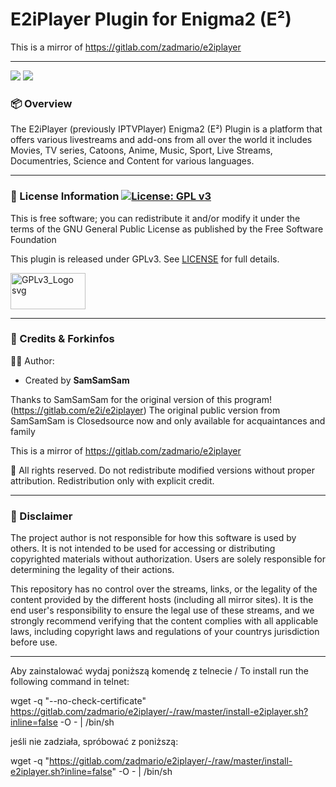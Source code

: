 # E2iPlayer Plugin for Enigma2 (E²)

This is a mirror of https://gitlab.com/zadmario/e2iplayer 

---

<img src="https://github.com/oe-mirrors/e2iplayer/blob/python3/e2ilogo2.png"> <img src="https://github.com/oe-mirrors/e2iplayer/blob/python3/e2ilogo.png">


### 📦 Overview

The E2iPlayer (previously IPTVPlayer) Enigma2 (E²) Plugin is a platform that offers various livestreams and add-ons from all over the world it
includes Movies, TV series, Catoons, Anime, Music, Sport, Live Streams, Documentries, Science and Content for various languages.

---

### 📜 License Information [![License: GPL v3](https://img.shields.io/badge/License-GPLv3-blue.svg)](https://www.gnu.org/licenses/gpl-3.0)

This is free software; you can redistribute it and/or modify it under the terms of the GNU General Public License as published by the Free Software Foundation

This plugin is released under GPLv3. See [LICENSE](https://www.gnu.org/licenses/gpl-3.0.html#license-text) for full details.

<img width="120" height="58" alt="GPLv3_Logo svg" src="https://github.com/user-attachments/assets/67d32b0a-2a44-4fa9-a972-202daf28808e" />

---

### 🙏 Credits & Forkinfos

👨‍💻 Author:

- Created by **SamSamSam**

Thanks to SamSamSam for the original version of this program! (https://gitlab.com/e2i/e2iplayer) The original public version from SamSamSam is Closedsource now and only available for acquaintances and family

This is a mirror of https://gitlab.com/zadmario/e2iplayer 

🚫 All rights reserved. Do not redistribute modified versions without proper attribution.  Redistribution only with explicit credit.

---

### 🚨 Disclaimer

The project author is not responsible for how this software is used by others. It is not intended to be used for accessing or distributing copyrighted materials without authorization.
Users are solely responsible for determining the legality of their actions.

This repository has no control over the streams, links, or the legality of the content provided by the different hosts (including all mirror sites). It is the end user's responsibility to ensure the legal use of these streams, and we strongly recommend verifying that the content complies with all applicable laws, including copyright laws and regulations of your countrys jurisdiction before use.

---

Aby zainstalować wydaj poniższą komendę z telnecie / To install run the following command in telnet:

wget -q "--no-check-certificate" https://gitlab.com/zadmario/e2iplayer/-/raw/master/install-e2iplayer.sh?inline=false -O - | /bin/sh

jeśli nie zadziała, spróbować z poniższą:

wget -q "https://gitlab.com/zadmario/e2iplayer/-/raw/master/install-e2iplayer.sh?inline=false" -O - | /bin/sh
